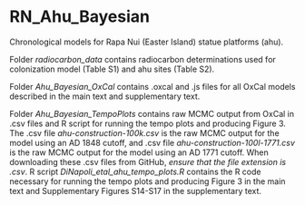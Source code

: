 # RN_Ahu_Bayesian
Chronological models for Rapa Nui (Easter Island) statue platforms (ahu).

Folder _radiocarbon_data_ contains radiocarbon determinations used for colonization model (Table S1) and ahu sites (Table S2).

Folder _Ahu_Bayesian_OxCal_ contains .oxcal and .js files for all OxCal models described in the main text and supplementary text.

Folder _Ahu_Bayesian_TempoPlots_ contains raw MCMC output from OxCal in .csv files and R script for running the tempo plots and producing Figure 3. The .csv file _ahu-construction-100k.csv_ is the raw MCMC output for the model using an AD 1848 cutoff, and .csv file _ahu-construction-100l-1771.csv_ is the raw MCMC output for the model using an AD 1771 cutoff. When downloading these .csv files from GitHub, *ensure that the file extension is .csv*. R script _DiNapoli_etal_ahu_tempo_plots.R_ contains the R code necessary for running the tempo plots and producing Figure 3 in the main text and Supplementary Figures S14-S17 in the supplementary text.
